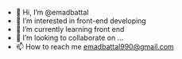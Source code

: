 - 👋 Hi, I’m @emadbattal
- 👀 I’m interested in front-end developing
- 🌱 I’m currently learning front end
- 💞️ I’m looking to collaborate on ...
- 📫 How to reach me emadbattal990@gmail.com

<!---
emadbattal/emadbattal is a ✨ special ✨ repository because its `README.md` (this file) appears on your GitHub profile.
You can click the Preview link to take a look at your changes.
--->

